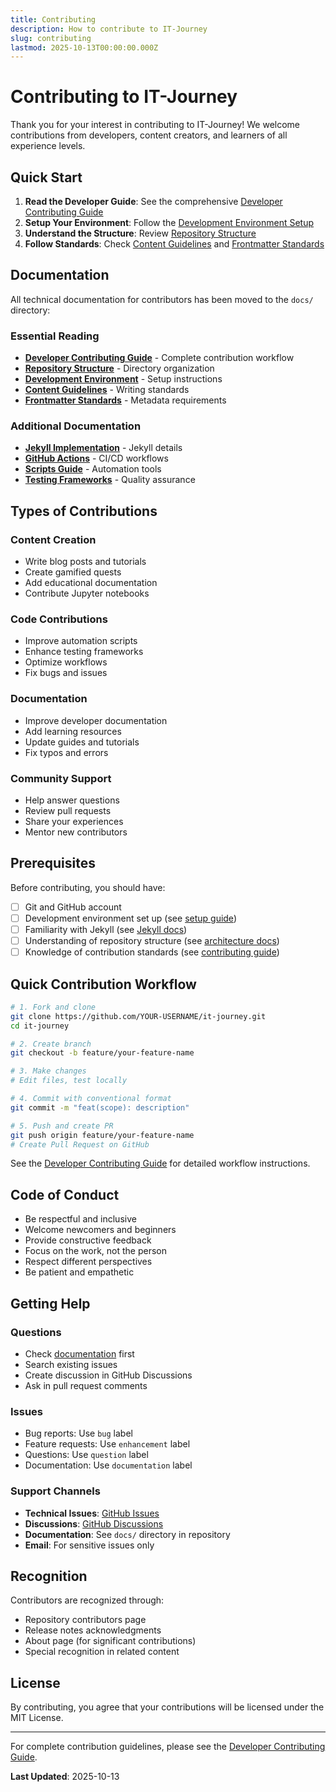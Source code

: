 ```yaml
---
title: Contributing
description: How to contribute to IT-Journey
slug: contributing
lastmod: 2025-10-13T00:00:00.000Z
---
```


# Contributing to IT-Journey

Thank you for your interest in contributing to IT-Journey! We welcome contributions from developers, content creators, and learners of all experience levels.

## Quick Start

1. **Read the Developer Guide**: See the comprehensive [Developer Contributing Guide](docs/CONTRIBUTING_DEVELOPER.md)
2. **Setup Your Environment**: Follow the [Development Environment Setup](docs/setup/DEVELOPMENT_ENVIRONMENT.md)
3. **Understand the Structure**: Review [Repository Structure](docs/architecture/REPOSITORY_STRUCTURE.md)
4. **Follow Standards**: Check [Content Guidelines](docs/standards/CONTENT_GUIDELINES.md) and [Frontmatter Standards](docs/standards/FRONTMATTER_STANDARDS.md)

## Documentation

All technical documentation for contributors has been moved to the `docs/` directory:

### Essential Reading
- **[Developer Contributing Guide](docs/CONTRIBUTING_DEVELOPER.md)** - Complete contribution workflow
- **[Repository Structure](docs/architecture/REPOSITORY_STRUCTURE.md)** - Directory organization
- **[Development Environment](docs/setup/DEVELOPMENT_ENVIRONMENT.md)** - Setup instructions
- **[Content Guidelines](docs/standards/CONTENT_GUIDELINES.md)** - Writing standards
- **[Frontmatter Standards](docs/standards/FRONTMATTER_STANDARDS.md)** - Metadata requirements

### Additional Documentation
- **[Jekyll Implementation](docs/architecture/JEKYLL_IMPLEMENTATION.md)** - Jekyll details
- **[GitHub Actions](docs/workflows/GITHUB_ACTIONS.md)** - CI/CD workflows
- **[Scripts Guide](docs/scripts/SCRIPTS_GUIDE.md)** - Automation tools
- **[Testing Frameworks](docs/testing/TESTING_FRAMEWORKS.md)** - Quality assurance

## Types of Contributions

### Content Creation
- Write blog posts and tutorials
- Create gamified quests
- Add educational documentation
- Contribute Jupyter notebooks

### Code Contributions
- Improve automation scripts
- Enhance testing frameworks
- Optimize workflows
- Fix bugs and issues

### Documentation
- Improve developer documentation
- Add learning resources
- Update guides and tutorials
- Fix typos and errors

### Community Support
- Help answer questions
- Review pull requests
- Share your experiences
- Mentor new contributors

## Prerequisites

Before contributing, you should have:

- [ ] Git and GitHub account
- [ ] Development environment set up (see [setup guide](docs/setup/DEVELOPMENT_ENVIRONMENT.md))
- [ ] Familiarity with Jekyll (see [Jekyll docs](pages/_docs/jekyll/))
- [ ] Understanding of repository structure (see [architecture docs](docs/architecture/REPOSITORY_STRUCTURE.md))
- [ ] Knowledge of contribution standards (see [contributing guide](docs/CONTRIBUTING_DEVELOPER.md))

## Quick Contribution Workflow

```bash
# 1. Fork and clone
git clone https://github.com/YOUR-USERNAME/it-journey.git
cd it-journey

# 2. Create branch
git checkout -b feature/your-feature-name

# 3. Make changes
# Edit files, test locally

# 4. Commit with conventional format
git commit -m "feat(scope): description"

# 5. Push and create PR
git push origin feature/your-feature-name
# Create Pull Request on GitHub
```

See the [Developer Contributing Guide](docs/CONTRIBUTING_DEVELOPER.md) for detailed workflow instructions.

## Code of Conduct

- Be respectful and inclusive
- Welcome newcomers and beginners
- Provide constructive feedback
- Focus on the work, not the person
- Respect different perspectives
- Be patient and empathetic

## Getting Help

### Questions
- Check [documentation](docs/README.md) first
- Search existing issues
- Create discussion in GitHub Discussions
- Ask in pull request comments

### Issues
- Bug reports: Use `bug` label
- Feature requests: Use `enhancement` label
- Questions: Use `question` label
- Documentation: Use `documentation` label

### Support Channels
- **Technical Issues**: [GitHub Issues](https://github.com/bamr87/it-journey/issues)
- **Discussions**: [GitHub Discussions](https://github.com/bamr87/it-journey/discussions)
- **Documentation**: See `docs/` directory in repository
- **Email**: For sensitive issues only

## Recognition

Contributors are recognized through:
- Repository contributors page
- Release notes acknowledgments
- About page (for significant contributions)
- Special recognition in related content

## License

By contributing, you agree that your contributions will be licensed under the MIT License.

---

For complete contribution guidelines, please see the [Developer Contributing Guide](docs/CONTRIBUTING_DEVELOPER.md).

**Last Updated**: 2025-10-13
